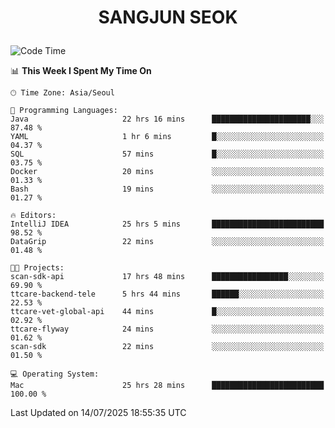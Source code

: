 <h1>
 <p align="center">
   SANGJUN SEOK
 </p>
</h1>

<!--START_SECTION:waka-->
![Code Time](http://img.shields.io/badge/Code%20Time-4%2C492%20hrs%2047%20mins-blue)

📊 **This Week I Spent My Time On** 

```text
🕑︎ Time Zone: Asia/Seoul

💬 Programming Languages: 
Java                     22 hrs 16 mins      ██████████████████████░░░   87.48 % 
YAML                     1 hr 6 mins         █░░░░░░░░░░░░░░░░░░░░░░░░   04.37 % 
SQL                      57 mins             █░░░░░░░░░░░░░░░░░░░░░░░░   03.75 % 
Docker                   20 mins             ░░░░░░░░░░░░░░░░░░░░░░░░░   01.33 % 
Bash                     19 mins             ░░░░░░░░░░░░░░░░░░░░░░░░░   01.27 % 

🔥 Editors: 
IntelliJ IDEA            25 hrs 5 mins       █████████████████████████   98.52 % 
DataGrip                 22 mins             ░░░░░░░░░░░░░░░░░░░░░░░░░   01.48 % 

🐱‍💻 Projects: 
scan-sdk-api             17 hrs 48 mins      █████████████████░░░░░░░░   69.90 % 
ttcare-backend-tele      5 hrs 44 mins       ██████░░░░░░░░░░░░░░░░░░░   22.53 % 
ttcare-vet-global-api    44 mins             █░░░░░░░░░░░░░░░░░░░░░░░░   02.92 % 
ttcare-flyway            24 mins             ░░░░░░░░░░░░░░░░░░░░░░░░░   01.62 % 
scan-sdk                 22 mins             ░░░░░░░░░░░░░░░░░░░░░░░░░   01.50 % 

💻 Operating System: 
Mac                      25 hrs 28 mins      █████████████████████████   100.00 % 
```


 Last Updated on 14/07/2025 18:55:35 UTC
<!--END_SECTION:waka-->
